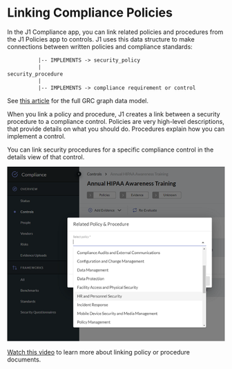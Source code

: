 # Linking Compliance Policies

In the J1 Compliance app, you can link related policies and procedures from the J1 Policies app to controls. J1 uses this data structure to make connections between written policies and compliance standards:

```text
          |-- IMPLEMENTS -> security_policy
          |
security_procedure
          |
          |-- IMPLEMENTS -> compliance requirement or control
```

See [this article](../jupiterOne-data-model/org-grc.md) for the full GRC graph data model.

When you link a policy and procedure, J1 creates a link between a security procedure to a compliance control. Policies are very high-level descriptions, that provide details on what you should do. Procedures explain how you can implement a control.

You can link security procedures for a specific compliance control in the details view of that control.


![compliance-map-policies](../assets/policies-link-control.png)


[Watch this video](https://try.jupiterone.com/blog/how-to-map-grc-policies-and-procedures) to learn more about linking policy or procedure documents.